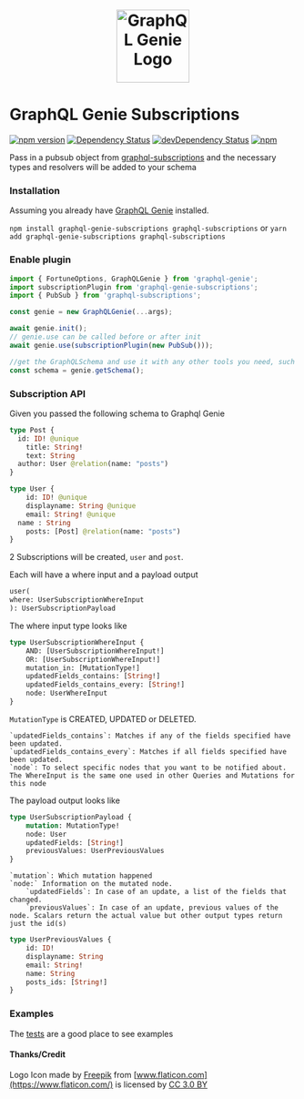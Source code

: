 <h1 align="center">
	<img width="128px" src="https://raw.githubusercontent.com/genie-team/graphql-genie/master/resources/logo.svg?sanitize=true" alt="GraphQL Genie Logo">
</h1>

# GraphQL Genie Subscriptions

[![npm version](https://img.shields.io/npm/v/graphql-genie-subscriptions.svg)](https://www.npmjs.com/package/graphql-genie-subscriptions)
[![Dependency Status](https://david-dm.org/genie-team/graphql-genie-subscriptions.svg)](https://david-dm.org/genie-team/graphql-genie-subscriptions)
[![devDependency Status](https://david-dm.org/genie-team/graphql-genie-subscriptions/dev-status.svg)](https://david-dm.org/genie-team/graphql-genie-subscriptions/?type=dev)
[![npm](https://img.shields.io/npm/l/graphql-genie-subscriptions.svg)](https://github.com/genie-team/graphql-genie-subscriptions/blob/master/LICENSE)

Pass in a pubsub object from [graphql-subscriptions](https://github.com/apollographql/graphql-subscriptions) and the necessary types and resolvers will be added to your schema

### Installation
Assuming you already have [GraphQL Genie](https://github.com/genie-team/graphql-genie) installed.

`npm install graphql-genie-subscriptions graphql-subscriptions` or `yarn add graphql-genie-subscriptions graphql-subscriptions`


### Enable plugin

```js
import { FortuneOptions, GraphQLGenie } from 'graphql-genie';
import subscriptionPlugin from 'graphql-genie-subscriptions';
import { PubSub } from 'graphql-subscriptions';

const genie = new GraphQLGenie(...args);

await genie.init();
// genie.use can be called before or after init
await genie.use(subscriptionPlugin(new PubSub())); 

//get the GraphQLSchema and use it with any other tools you need, such as subscriptions-transport-ws
const schema = genie.getSchema();
```

### Subscription API

Given you passed the following schema to Graphql Genie

```graphql
type Post {
  id: ID! @unique
	title: String!
	text: String
  author: User @relation(name: "posts")
}

type User {
	id: ID! @unique
	displayname: String @unique
	email: String! @unique
  name : String 
	posts: [Post] @relation(name: "posts")
}
```

2 Subscriptions will be created, `user` and `post`.

Each will have a where input and a payload output

```graphql
user(
where: UserSubscriptionWhereInput
): UserSubscriptionPayload
```

The where input type looks like

```graphql
type UserSubscriptionWhereInput {
	AND: [UserSubscriptionWhereInput!]
	OR: [UserSubscriptionWhereInput!]
	mutation_in: [MutationType!]
	updatedFields_contains: [String!]
	updatedFields_contains_every: [String!]
	node: UserWhereInput
}
```
`MutationType` is CREATED, UPDATED or DELETED. 

	`updatedFields_contains`: Matches if any of the fields specified have been updated.
	`updatedFields_contains_every`: Matches if all fields specified have been updated.
	`node`: To select specific nodes that you want to be notified about. The WhereInput is the same one used in other Queries and Mutations for this node


The payload output looks like

```graphql
type UserSubscriptionPayload {
	mutation: MutationType!
	node: User
	updatedFields: [String!]
	previousValues: UserPreviousValues
}
```

    `mutation`: Which mutation happened
    `node:` Information on the mutated node.
		`updatedFields`: In case of an update, a list of the fields that changed.
		`previousValues`: In case of an update, previous values of the node. Scalars return the actual value but other output types return just the id(s)

		
```graphql
type UserPreviousValues {
	id: ID!
	displayname: String
	email: String!
	name: String
	posts_ids: [String!]
}
```
		
### Examples

The [tests](https://github.com/genie-team/graphql-genie/blob/master/plugins/subscriptions/tests/__tests__/subscriptions.ts) are a good place to see examples

#### Thanks/Credit

Logo Icon made by [Freepik](http://www.freepik.com) from [www.flaticon.com](https://www.flaticon.com/) is licensed by [CC 3.0 BY](http://creativecommons.org/licenses/by/3.0/)
